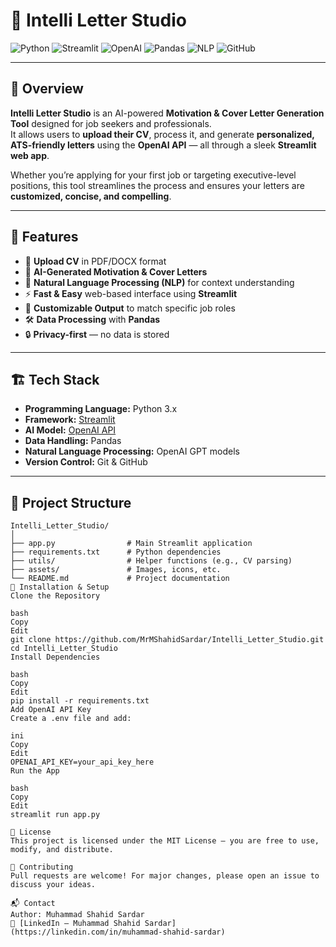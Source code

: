 # **📝 Intelli Letter Studio**

![Python](https://img.shields.io/badge/Python-3.x-blue?logo=python&logoColor=white)
![Streamlit](https://img.shields.io/badge/Streamlit-App-red?logo=streamlit)
![OpenAI](https://img.shields.io/badge/OpenAI-API-412991?logo=openai&logoColor=white)
![Pandas](https://img.shields.io/badge/Pandas-Data%20Processing-blue?logo=pandas)
![NLP](https://img.shields.io/badge/NLP-Language%20Processing-green)
![GitHub](https://img.shields.io/badge/Version-Control-black?logo=github)

---

## 📌 Overview  
**Intelli Letter Studio** is an AI-powered **Motivation & Cover Letter Generation Tool** designed for job seekers and professionals.  
It allows users to **upload their CV**, process it, and generate **personalized, ATS-friendly letters** using the **OpenAI API** — all through a sleek **Streamlit web app**.

Whether you’re applying for your first job or targeting executive-level positions, this tool streamlines the process and ensures your letters are **customized, concise, and compelling**.

---

## 🚀 Features
- 📄 **Upload CV** in PDF/DOCX format
- 🤖 **AI-Generated Motivation & Cover Letters**
- 🧠 **Natural Language Processing (NLP)** for context understanding
- ⚡ **Fast & Easy** web-based interface using **Streamlit**
- 🎯 **Customizable Output** to match specific job roles
- 🛠 **Data Processing** with **Pandas**
- 🔒 **Privacy-first** — no data is stored

---

## 🏗 Tech Stack
- **Programming Language:** Python 3.x  
- **Framework:** [Streamlit](https://streamlit.io/)  
- **AI Model:** [OpenAI API](https://platform.openai.com/)  
- **Data Handling:** Pandas  
- **Natural Language Processing:** OpenAI GPT models  
- **Version Control:** Git & GitHub  

---

## 📂 Project Structure
```plaintext
Intelli_Letter_Studio/
│
├── app.py                # Main Streamlit application
├── requirements.txt      # Python dependencies
├── utils/                # Helper functions (e.g., CV parsing)
├── assets/               # Images, icons, etc.
└── README.md             # Project documentation
🔧 Installation & Setup
Clone the Repository

bash
Copy
Edit
git clone https://github.com/MrMShahidSardar/Intelli_Letter_Studio.git
cd Intelli_Letter_Studio
Install Dependencies

bash
Copy
Edit
pip install -r requirements.txt
Add OpenAI API Key
Create a .env file and add:

ini
Copy
Edit
OPENAI_API_KEY=your_api_key_here
Run the App

bash
Copy
Edit
streamlit run app.py

📜 License
This project is licensed under the MIT License — you are free to use, modify, and distribute.

🤝 Contributing
Pull requests are welcome! For major changes, please open an issue to discuss your ideas.

📬 Contact
Author: Muhammad Shahid Sardar
🔗 [LinkedIn – Muhammad Shahid Sardar](https://linkedin.com/in/muhammad-shahid-sardar) 


